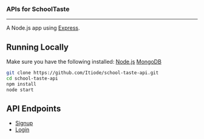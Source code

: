 ### APIs for SchoolTaste

---

A Node.js app using [Express](http://expressjs.com/).

## Running Locally

Make sure you have the following installed:
[Node.js](http://nodejs.org/)
[MongoDB](https://mongodb.com)

```sh
git clone https://github.com/Itiode/school-taste-api.git
cd school-taste-api
npm install
node start
```

## API Endpoints

- [Signup](http://localhost:3200/api/users)
- [Login](http://localhost:3200/api/auth)
